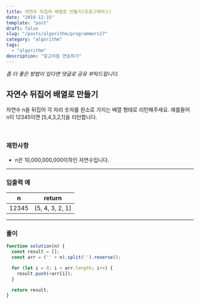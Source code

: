 ```yaml
---
title: 자연수 뒤집어 배열로 만들기(프로그래머스)
date: "2019-12-15"
template: "post"
draft: false
slug: "/posts/algorithm/programmers17"
category: "algorithm"
tags:
  - "algorithm"
description: "알고리즘 연습하기"
---
```

<span class="notice">
  <em>좀 더 좋은 방법이 있다면 댓글로 공유 부탁드립니다.</em>
</span>

## 자연수 뒤집어 배열로 만들기
자연수 n을 뒤집어 각 자리 숫자를 원소로 가지는 배열 형태로 리턴해주세요. 예를들어 n이 12345이면 [5,4,3,2,1]을 리턴합니다.

<br>

### 제한사항
- n은 10,000,000,000이하인 자연수입니다.

<hr class="sub" />

### 입출력 예

<article class="board-tbl">

| n      | return |
| ------ | :----: |
| 12345 | [5, 4, 3, 2, 1] |

</article>

<hr class="sub" />

### 풀이

``` javascript
function solution(n) {
  const result = [];
  const arr = ('' + n).split('').reverse();

  for (let i = 0; i < arr.length; i++) {
    result.push(+arr[i]);
  }

  return result;
}
```

<br>
<br>
<br>
<br>
<br>